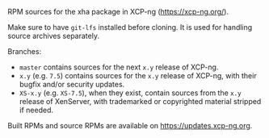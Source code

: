 RPM sources for the xha package in XCP-ng (https://xcp-ng.org/).

Make sure to have `git-lfs` installed before cloning. It is used for handling source archives separately.

Branches:
* `master` contains sources for the next `x.y` release of XCP-ng.
* `x.y` (e.g. `7.5`) contains sources for the `x.y` release of XCP-ng, with their bugfix and/or security updates.
* `XS-x.y` (e.g. `XS-7.5`), when they exist, contain sources from the `x.y` release of XenServer, with trademarked or copyrighted material stripped if needed.

Built RPMs and source RPMs are available on https://updates.xcp-ng.org.

